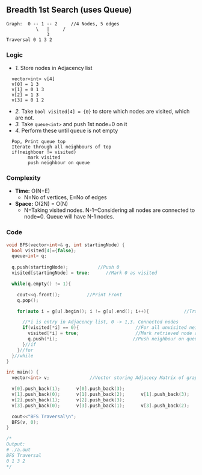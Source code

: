 ## Breadth 1st Search (uses Queue)
```console
Graph: 	0 -- 1 -- 2		//4 Nodes, 5 edges
	       \   |	 /
	           3
Traversal 0 1 3 2             
```
### Logic
- *1.* Store nodes in Adjacency list
```console
  vector<int> v[4]
  v[0] = 1 3
  v[1] = 0 1 3
  v[2] = 1 3
  v[3] = 0 1 2
```
- *2.* Take `bool visited[4] = {0}` to store which nodes are visited, which are not.
- *3.* Take `queue<int>` and push 1st node=0 on it
- *4.* Perform these until queue is not empty
```console
  Pop, Print queue top
  Iterate through all neighbours of top
  if(neighbour != visited)
		mark visited 
		push neighbour on queue
```
### Complexity
- **Time:** O(N+E)
  - N=No of vertices, E=No of edges
- **Space:** O(2N) = O(N)
  - N=Taking visited nodes. N-1=Considering all nodes are connected to node=0. Queue will have N-1 nodes.
### Code
```c++
void BFS(vector<int>& g, int startingNode) {
  bool visited[4]={false};
  queue<int> q;
  
  q.push(startingNode);           //Push 0
  visited[startingNode] = true;      //Mark 0 as visited

  while(q.empty() != 1){

    cout<<q.front();          //Print Front
    q.pop();

    for(auto i = g[u].begin(); i != g[u].end(); i++){             //Traverse popped Node's Neighbours

      //*i is entry in Adjacency list, 0 -> 1,3. Connected nodes
      if(visited[*i] == 0){                     //For all unvisited neighbours
        visited[*i] = true;                     //Mark retrieved node as visited.
        q.push(*i);                            //Push neighbour on queue.
      }//if
    }//for
  }//while
}

int main() {
  vector<int> v;               //Vector storing Adjacecy Matrix of graph

  v[0].push_back(1);      v[0].push_back(3);
  v[1].push_back(0);      v[1].push_back(2);      v[1].push_back(3);
  v[2].push_back(1);      v[2].push_back(3);
  v[3].push_back(0);      v[3].push_back(1);      v[3].push_back(2);

  cout<<"BFS Traversal\n";
  BFS(v, 0);
}

/*
Output:
# ./a.out
BFS Traversal
0 1 3 2
*/
```
